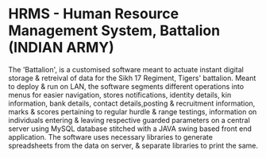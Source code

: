 # HRMS - Human Resource Management System, Battalion (INDIAN ARMY)

The 'Battalion', is a customised software meant to actuate instant digital storage & retreival of data
for the Sikh 17 Regiment, Tigers' battalion. Meant to deploy & run on LAN, the software segments
different operations into menus for easier navigation, stores notifications, identity details,
kin information, bank details, contact details,posting & recruitment information, marks &
scores pertaining to regular hurdle & range testings, information on individuals entering &
leaving respective guarded parameters on a central server using MySQL database stitched with
a JAVA swing based front end application. The software uses necessary libraries to generate
spreadsheets from the data on server, & separate libraries to print the same.
